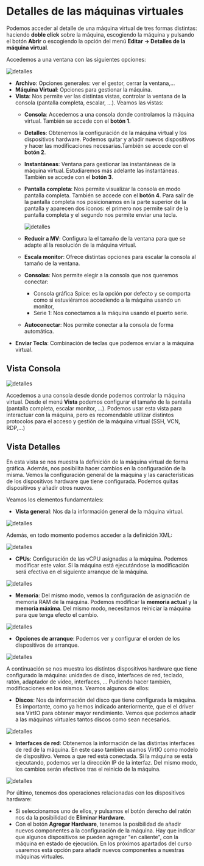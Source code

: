 # Detalles de las máquinas virtuales

Podemos acceder al detalle de una máquina virtual de tres formas distintas: haciendo **doble click** sobre la máquina, escogiendo la máquina y pulsando el botón **Abrir** o escogiendo la opción del menú **Editar -> Detalles de la máquina virtual**.

Accedemos a una ventana con las siguientes opciones:

![detalles](img/detalles1.png)

* **Archivo**: Opciones generales: ver el gestor, cerrar la ventana,...
* **Máquina Virtual**: Opciones para gestionar la máquina.
* **Vista**: Nos permite ver las distintas vistas, controlar la ventana de la consola (pantalla completa, escalar, ...). Veamos las vistas:
	* **Consola**: Accedemos a una consola donde controlamos la máquina virtual. También se accede con el **botón 1**.
	* **Detalles**: Obtenemos la configuración de la máquina virtual y los dispositivos hardware. Podemos quitar y añadir nuevos dispositivos y hacer las modificaciones necesarias.También se accede con el **botón 2**.
	* **Instantáneas**: Ventana para gestionar las instantáneas de la máquina virtual. Estudiaremos más adelante las instantáneas. También se accede con el **botón 3**.
    * **Pantalla completa**: Nos permite visualizar la consola en modo pantalla completa. También se accede con el **botón 4**. Para salir de la pantalla completa nos posicionamos en la parte superior de la pantalla y aparecen dos iconos: el primero nos permite salir de la pantalla completa y el segundo nos permite enviar una tecla.

        ![detalles](img/detalles1_1.png)
    * **Reducir a MV**: Configura la el tamaño de la ventana para que se adapte al la resolución de la máquina virtual.
    * **Escala monitor**: Ofrece distintas opciones para escalar la consola al tamaño de la ventana.
    * **Consolas**: Nos permite elegir a la consola que nos queremos conectar: 
        * Consola gráfica Spice: es la opción por defecto y se comporta como si estuviéramos accediendo a la máquina usando un monitor, 
        * Serie 1: Nos conectamos a la máquina usando el puerto serie.
    * **Autoconectar**: Nos permite conectar a la consola de forma automática.
* **Enviar Tecla**: Combinación de teclas que podemos enviar a la máquina virtual.

## Vista Consola

![detalles](img/detalles2.png)

Accedemos a una consola desde donde podemos controlar la máquina virtual. Desde el menú **Vista** podemos configurar el tamaño de la pantalla (pantalla completa, escalar monitor, ...). Podemos usar esta vista para interactuar con la máquina, pero es recomendable utilizar distintos protocolos para el acceso y gestión de la máquina virtual (SSH, VCN, RDP,...)

## Vista Detalles

En esta vista se nos muestra la definición de la máquina virtual de forma gráfica. Además, nos posibilita hacer cambios en la configuración de la misma. Vemos la configuración general de la máquina y las características de los dispositivos hardware que tiene configurada. Podemos quitas dispositivos y añadir otros nuevos.

Veamos los elementos fundamentales:

* **Vista general**: Nos da la información general de la máquina virtual. 

![detalles](img/detalles3.png)

Además, en todo momento podemos acceder a la definición XML:

![detalles](img/detalles4.png)

* **CPUs**: Configuración de las vCPU asignadas a la máquina. Podemos modificar este valor. Si la máquina está ejecutándose la modificación será efectiva en el siguiente arranque de la máquina.

![detalles](img/detalles5.png)

* **Memoria**: Del mismo modo, vemos la configuración de asignación de memoria RAM de la máquina. Podemos modificar la **memoria actual** y la **memoria máxima**. Del mismo modo, necesitamos reiniciar la máquina para que tenga efecto el cambio.

![detalles](img/detalles6.png)

* **Opciones de arranque**: Podemos ver y configurar el orden de los dispositivos de arranque.

![detalles](img/detalles7.png)

A continuación se nos muestra los distintos dispositivos hardware que tiene configurado la máquina: unidades de disco, interfaces de red, teclado, ratón, adaptador de vídeo, interfaces, ... Pudiendo hacer también, modificaciones en los mismos. Veamos algunos de ellos:

* **Discos**: Nos da información del disco que tiene configurada la máquina. Es importante, como ya hemos indicado anteriormente, que el el driver sea VirtIO para obtener mayor rendimiento. Vemos que podemos añadir a las máquinas virtuales tantos discos como sean necesarios.

![detalles](img/detalles8.png)

* **Interfaces de red**: Obtenemos la información de las distintas interfaces de red de la máquina. En este caso también usamos VirtIO como modelo de dispositivo. Vemos a que red está conectada. Si la máquina se está ejecutando, podemos ver la dirección IP de la interfaz. Del mismo modo, los cambios serán efectivos tras el reinicio de la máquina.

![detalles](img/detalles9.png)

Por último, tenemos dos operaciones relacionadas con los dispositivos hardware:

* Si seleccionamos uno de ellos, y pulsamos el botón derecho del ratón nos da la posibilidad de **Eliminar Hardware**.
* Con el botón **Agregar Hardware**, tenemos la posibilidad de añadir nuevos componentes a la configuración de la máquina. Hay que indicar que algunos dispositivos se pueden agregar "en caliente", con la máquina en estado de ejecución. En los próximos apartados del curso usaremos está opción para añadir nuevos componentes a nuestras máquinas virtuales.




